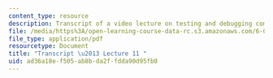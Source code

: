 ```yaml
---
content_type: resource
description: Transcript of a video lecture on testing and debugging computer programs.
file: /media/https%3A/open-learning-course-data-rc.s3.amazonaws.com/6-00-introduction-to-computer-science-and-programming-fall-2008/ad36a18ef505ab8bda2ffdda90d95fb0_6-00F08-L11.pdf
file_type: application/pdf
resourcetype: Document
title: "Transcript \u2013 Lecture 11 "
uid: ad36a18e-f505-ab8b-da2f-fdda90d95fb0
---
```

